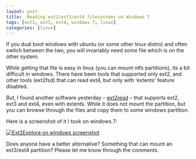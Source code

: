 ```yaml
---
layout: post
title:  Reading ext2/ext3/ext4 filesystems on Windows 7
tags: [ext2, ext3, ext4, windows 7, linux]
categories: [linux]
---
```


If you dual boot windows with ubuntu (or some other linux distro) and often switch between the two, you will invariably need some file which is on the other system.

While getting that file is easy in linux (you can mount ntfs partitions), its a bit difficult in windows. There have been tools that supported only ext2, and other tools (ext2fsd) that can read ext4, but only with ‘extents’ feature disabled.

But, I found another software yesterday – [ext2read](http://sourceforge.net/projects/ext2read/) – that supports ext2, ext3 and ext4, even with extents. While it does not mount the partition, but you can browse through the files and copy them to some windows partition.

Here is a screenshot of it I took on windows 7:

[![Ext2Explore on windows screenshot](http://srijn.s3.amazonaws.com/blog/images/ext2explore.png)](http://srijn.s3.amazonaws.com/blog/images/ext2explore.png "Click to view full image")

Does anyone have a better alternative? Something that can mount an ext3/ext4 partition? Please let me know through the comments. 
